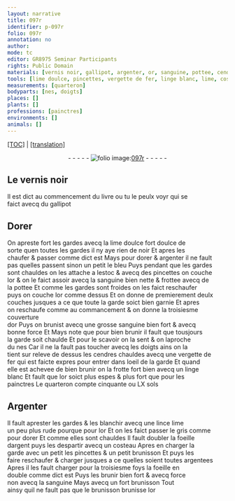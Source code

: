 ```yaml
---
layout: narrative
title: 097r
identifier: p-097r
folio: 097r
annotation: no
author:
mode: tc
editor: GR8975 Seminar Participants
rights: Public Domain
materials: [vernis noir, gallipot, argenter, or, sanguine, pottee, cendres, fer, linge blanc, Argenter, foeille dargent, argentees, foeille]
tools: [lime doulce, pincettes, vergette de fer, linge blanc, lime, costeau, brunisson]
measurements: [quarteron]
bodyparts: [nes, doigts]
places: []
plants: []
professions: [painctres]
environments: []
animals: []
---
```


<p><a href="{{ site.baseurl }}/diplomatic/">[TOC]</a> | <a href="{{ site.baseurl }}/texts/p-097r_tl/" target="_blank">[translation]</a></p><div class="folio" align="center">- - - - - <a href="http://gallica.bnf.fr/ark:/12148/btv1b10500001g/f199.image" target="_blank"><img src="https://cu-mkp.github.io/2017-workshop-edition/assets/photo-icon.png" alt="folio image: " style="display:inline-block; margin-bottom:-3px;"/>097r</a> - - - - - </div>  
  

## Le <span class="m">vernis noir</span>

 
Il est dict au commencem<span class="exp">ent</span> du livre ou tu le peulx voyr qui se<br/> faict avecq du <span class="m">gallipot</span>
 
 
  

## Dorer

 
On apreste fort les gardes avecq la <span class="tl">lime doulce</span> fort doulce de<br/> sorte quen toutes les gardes il ny aye rien de noir Et apres les<br/> chaufer & passer co<span class="exp">mm</span>e dict est Mays pour dorer & <span class="m">argenter</span> il ne fault<br/> pas quelles passent sinon un petit le bleu Puys pendant que les gardes<br/> sont chauldes on les attache a lestoc & avecq des <span class="tl">pincettes</span> on couche<br/> l<span class="m">or</span> & on le faict assoir avecq la <span class="m">sanguine</span> bien nette & frottee avecq de<br/> la <span class="m">pottee</span> Et co<span class="exp">mm</span>e les gardes sont froides on les faict reschaufer<br/> puys on couche l<span class="m">or</span> co<span class="exp">mm</span>e dessus Et on donne <span class="del">de</span> premierem<span class="x"><span class="exp">ent</span></span> deulx<br/> couches jusques a ce que toute la garde soict bien garnie Et apres<br/> on reschaufe co<span class="exp">mm</span>e au commancem<span class="exp">ent</span> & on donne la troisiesme couverture<br/> d<span class="m">or</span> Puys on brunist avecq une grosse <span class="m">sanguine</span> bien fort & avecq<br/> bonne force <span class="del">Et</span> Mays note que <span class="add">pour</span> bien brunir il fault que tousjours<br/> la garde soit chaulde Et pour le scavoir <span class="sn">on la sent & on laproche<br/> du <span class="bp">nes</span></span> Car il ne la fault pas toucher avecq les <span class="bp">doigts</span> ains on la<br/> <span class="del">tient sur</span> releve de dessus les <span class="m">cendres</span> chauldes avecq une <span class="tl">vergette de<br/> <span class="m">fer</span></span> qui est faicte expres pour entrer dans loeil de la garde Et qua<span class="exp">n</span>d<br/> elle est achevee de bien brunir on la frotte fort bien avecq un <span class="tl"><span class="m">linge<br/> blanc</span></span> Et fault que l<span class="m">or</span> soict plus espes & plus fort que pour les<br/> <span class="pro">painctres</span> Le <span class="ms">quarteron</span> compte cinquante ou LX <span class="cn">s<span class="exp">ols</span></span>
 
 
  

## <span class="m">Argenter</span>

 
Il fault aprester les gardes & les blanchir avecq une <span class="del">lince</span> <span class="tl">lime</span><br/> un peu plus rude <span class="del">pour</span>que pour l<span class="m">or</span> Et on les faict passer le gris co<span class="exp">mm</span>e<br/> pour dorer Et co<span class="exp">mm</span>e elles sont chauldes Il fault doubler la <span class="m">foeille<br/> dargent</span> puys les despartir avecq un <span class="tl">costeau</span> Apres en charger la<br/> garde avec <span class="del">un petit</span> les <span class="tl">pincettes</span> & un petit <span class="tl">brunisson</span> Et puys les<br/> faire reschaufer & charger jusques a ce quelles soient toutes <span class="m">argentees</span><br/> Apres il les fault charger pour la troisiesme foys la <span class="m">foeille</span> en<br/> double co<span class="exp">mm</span>e dict est Puys les brunir bien fort & avecq force<br/> non avecq la <span class="m">sanguine</span> Mays avecq un fort <span class="tl">brunisson</span> Tout<br/> ainsy quil ne fault pas que le <span class="tl">brunisson</span> brunisse l<span class="m">or</span>
 
